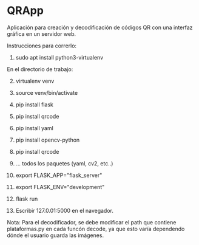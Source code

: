 # QRApp
Aplicación para creación y decodificación de códigos QR con una interfaz gráfica en un servidor web.

Instrucciones para correrlo:
  1. sudo apt install python3-virtualenv

En el directorio de trabajo:

  2. virtualenv venv

  4. source venv/bin/activate

  6. pip install flask

  8. pip install qrcode

  10. pip install yaml

  12. pip install opencv-python

  14. pip install qrcode

  16. ... todos los paquetes (yaml, cv2, etc..)

  18. export FLASK_APP="flask_server"

  20. export FLASK_ENV="development"

  22. flask run

  24. Escribir 127.0.01:5000 en el navegador.
  
Nota: Para el decodificador, se debe modificar el path que contiene plataformas.py en cada
funcón decode, ya que esto varía dependendo dónde el usuario guarda las imágenes.
